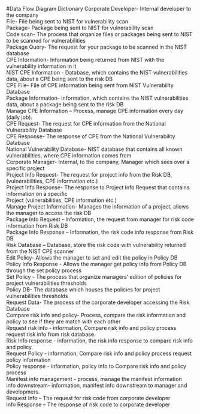 #Data Flow Diagram Dictionary
Corporate Developer- Internal developer to the company <br>
File- File being sent to NIST for vulnerability scan <br>
Package- Package being sent to NIST for vulnerability scan <br>
Code scan- The process that organize files or packages being sent to NIST to be scanned for vulnerabilities <br>
Package Query- The request for your package to be scanned in the NIST database <br>
CPE Information- Information being returned from NIST with the vulnerability information in it <br>
NIST CPE Information - Database, which contains the NIST vulnerabilities data, about a CPE being sent to the risk DB <br>
CPE File- File of CPE information being sent from NIST Vulnerability Database <br>
Package Information- Information, which contains the NIST vulnerabilities data, about a package being sent to the risk DB <br>
Manage CPE Information – Process, manage CPE information every day (daily job). <br>
CPE Request- The request for CPE information from the National Vulnerability Database <br>
CPE Response- The response of CPE from the National Vulnerability Database <br>
National Vulnerability Database- NIST database that contains all known vulnerabilities, where CPE information comes from <br>
Corporate Manager- Internal, to the company, Manager which sees over a specific project  <br>
Project Info Request- The request for project info from the Risk DB, (vulnerabilities, CPE information etc.) <br>
Project Info Response- The response to Project Info Request that contains information on a specific <br>
Project (vulnerabilities, CPE information etc.) <br>
Manage Project Information- Manages the information of a project, allows the manager to access the risk DB <br> 
Package Info Request - Information, the request from manager for risk code information from Risk DB <br>
Package Info Response – Information, the risk code info response from Risk DB <br>
Risk Database – Database, store the risk code with vulnerability returned from the NIST CPE scanner <br>
Edit Policy- Allows the manager to set and edit the policy in Policy DB <br>
Policy Info Response - Allows the manager get policy info from Policy DB through the set policy process <br>
Set Policy - The process that organize managers’ edition of policies for project vulnerabilities thresholds <br>
Policy DB- The database which houses the policies for project vulnerabilities thresholds <br>
Request Data- The process of the corporate developer accessing the Risk Database <br>
Compare risk info and policy- Process, compare the risk information and policy to see if they are match with each other <br>
Request risk info - information, Compare risk info and policy process request risk info from risk database. <br>
Risk Info response - information, the risk info response to compare risk info and policy. <br>
Request Policy - information, Compare risk info and policy process request policy information <br>
Policy response - information, policy info to Compare risk info and policy process <br>
Manifest info management - process, manage the manifest information <br>
info downstream- information, manifest info downstream to manager and developmers. <br>
Request Info – The request for risk code from corporate developer <br>
Info Response – The response of risk code to corporate developer <br>
